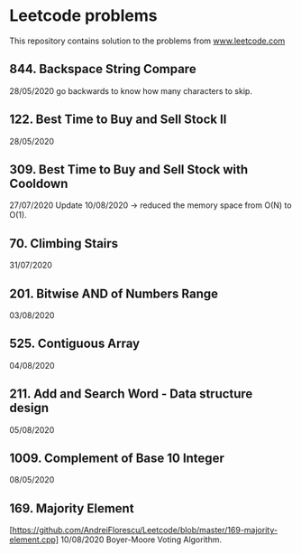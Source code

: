 # Leetcode problems
This repository contains solution to the problems from www.leetcode.com

## 844. Backspace String Compare
28/05/2020
go backwards to know how many characters to skip.

## 122. Best Time to Buy and Sell Stock II
28/05/2020

## 309. Best Time to Buy and Sell Stock with Cooldown
27/07/2020
Update 10/08/2020 -> reduced the memory space from O(N) to O(1).

## 70. Climbing Stairs
31/07/2020

## 201. Bitwise AND of Numbers Range
03/08/2020

## 525. Contiguous Array
04/08/2020

## 211. Add and Search Word - Data structure design
05/08/2020

## 1009. Complement of Base 10 Integer
08/05/2020

## 169. Majority Element
[https://github.com/AndreiFlorescu/Leetcode/blob/master/169-majority-element.cpp]
10/08/2020
Boyer-Moore Voting Algorithm.